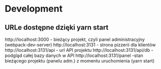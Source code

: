 # Development

## URLe dostępne dzięki yarn start

http://localhost:3000 - bieżący projekt, czyli panel administracyjny (webpack-dev-server)
http://localhost:3131 - strona pizzerii dla klientów
http://localhost:3131/api - url API projektu
http://localhost:3131/api/db - podgląd całej bazy danych w API
http://localhost:3131/panel -stan bieżącego projektu (panelu adm.) z momentu uruchomienia (yarn start)